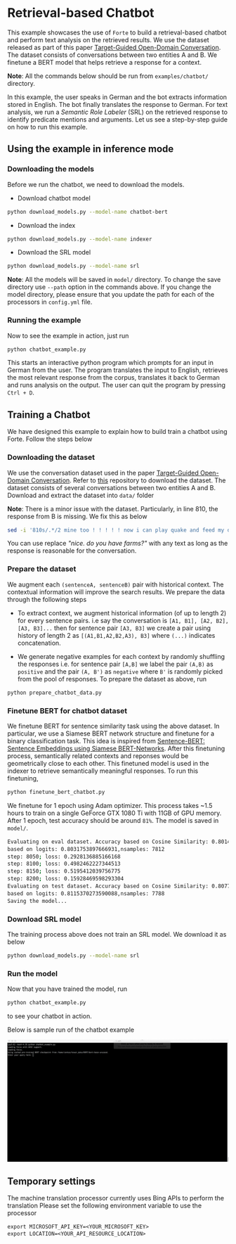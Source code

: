 # Retrieval-based Chatbot

This example showcases the use of `Forte` to build a retrieval-based chatbot and perform text 
analysis on the retrieved results. We use the dataset released as part of this paper 
[Target-Guided Open-Domain Conversation](https://arxiv.org/abs/1905.11553). The dataset consists 
of conversations between two entities A and B. We finetune a BERT model that helps retrieve a 
response for a context.

**Note**: All the commands below should be run from `examples/chatbot/` directory.

In this example, the user speaks in German and the bot extracts information stored in English. The 
bot finally translates the response to German. For text analysis, we run a *Semantic Role 
Labeler* (SRL) on the retrieved response to identify predicate mentions and arguments. Let us see a 
step-by-step guide on how to run this example.

## Using the example in inference mode

### Downloading the models

Before we run the chatbot, we need to download the models. 

- Download chatbot model

```bash
python download_models.py --model-name chatbot-bert
```

- Download the index

```bash
python download_models.py --model-name indexer
```

- Download the SRL model

```bash
python download_models.py --model-name srl
```

**Note**: All the models will be saved in `model/` directory. To change the save directory use 
`--path` option in the commands above. If you change the model directory, please ensure that you 
update the path for each of the processors in `config.yml` file.

### Running the example

Now to see the example in action, just run

```bash
python chatbot_example.py
```

This starts an interactive python program which prompts for an input in German from the user. The 
program translates the input to English, retrieves the most relevant response from the corpus, 
translates it back to German and runs analysis on the output. The user can quit the program by 
pressing `Ctrl + D`.


## Training a Chatbot

We have designed this example to explain how to build train a chatbot using Forte. Follow the steps 
below

### Downloading the dataset

We use the conversation dataset used in the paper 
[Target-Guided Open-Domain Conversation](https://arxiv.org/abs/1905.11553). Refer to 
[this](https://github.com/squareRoot3/Target-Guided-Conversation) repository to download the 
dataset. The dataset consists of several conversations between two entities A and B. Download and
extract the dataset into `data/` folder

**Note**: There is a minor issue with the dataset. Particularly, in line 810, the response from B is
 missing. We fix this as below

```bash
sed -i '810s/.*/2 mine too ! ! ! ! ! now i can play quake and feed my dogs\tnice. do you have farms?/' data/source/all_none_original_no_cands.txt > data/source/dataset.txt
```

You can use replace *"nice. do you have farms?"* with any text as long as the response is
reasonable for the conversation.
  
### Prepare the dataset

We augment each `(sentenceA, sentenceB)` pair with historical context. The contextual information 
will improve the search results. We prepare the data through the following steps

- To extract context, we augment historical information (of up to length 2) for every sentence 
pairs. i.e say the conversation is `[A1, B1], [A2, B2], [A3, B3]...` then for sentence pair 
`[A3, B3]` we create a pair using history of length 2 as `[(A1,B1,A2,B2,A3), B3]` where `(...)` 
indicates concatenation.

- We generate negative examples for each context by randomly shuffling the responses i.e. for 
sentence pair `[A,B]` we label the pair `(A,B)` as `positive` and the pair `(A, B')` as `negative` 
where `B'` is randomly picked from the pool of responses. To prepare the dataset as above, run

```bash
python prepare_chatbot_data.py
```

### Finetune BERT for chatbot dataset

We finetune BERT for sentence similarity task using the above dataset. In particular, we use a 
Siamese BERT network structure and finetune for a binary classification task. This idea is inspired 
from [Sentence-BERT: Sentence Embeddings using Siamese BERT-Networks](https://arxiv.org/abs/1908.10084). 
After this finetuning process, semantically related contexts and reponses would be geometrically 
close to each other. This finetuned model is used in the indexer to retrieve semantically meaningful
 responses. To run this finetuning,

```bash
python finetune_bert_chatbot.py
```

We finetune for 1 epoch using Adam optimizer. This process takes ~1.5 hours to train on a single 
GeForce GTX 1080 Ti with 11GB of GPU memory. After 1 epoch, test accuracy should be around `81%`.
The model is saved in `model/`.

```bash
Evaluating on eval dataset. Accuracy based on Cosine Similarity: 0.8014592933947773,Accuracy 
based on logits: 0.8031753897666931,nsamples: 7812
step: 8050; loss: 0.2928136885166168
step: 8100; loss: 0.4982462227344513
step: 8150; loss: 0.5195412039756775
step: 8200; loss: 0.15928469598293304
Evaluating on test dataset. Accuracy based on Cosine Similarity: 0.8077812018489985,Accuracy 
based on logits: 0.8115370273590088,nsamples: 7788
Saving the model...
```

### Download SRL model

The training process above does not train an SRL model. We download it as below

```bash
python download_models.py --model-name srl
```

### Run the model

Now that you have trained the model, run

```bash
python chatbot_example.py
```

to see your chatbot in action.

Below is sample run of the chatbot example 

![](example.gif)

## Temporary settings


The machine translation processor currently uses Bing APIs to perform the translation Please set the
following environment variable to use the processor

```
export MICROSOFT_API_KEY=<YOUR_MICROSOFT_KEY>
export LOCATION=<YOUR_API_RESOURCE_LOCATION>
```